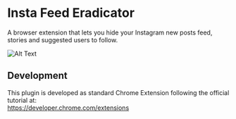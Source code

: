 # Insta Feed Eradicator

A browser extension that lets you hide your Instagram new posts feed, stories and suggested users to follow.

![Alt Text](https://media.giphy.com/media/kytd291VNPKLA8zeFl/giphy.gif)

## Development

This plugin is developed as standard Chrome Extension following the official tutorial at:
<br/>
https://developer.chrome.com/extensions
